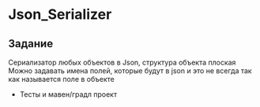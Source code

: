 # Json_Serializer
## Задание
Сериализатор любых объектов в Json, структура объекта плоская
Можно задавать имена полей, которые будут в json и это не всегда так как называется поле в объекте

+ Тесты и мавен/градл проект
